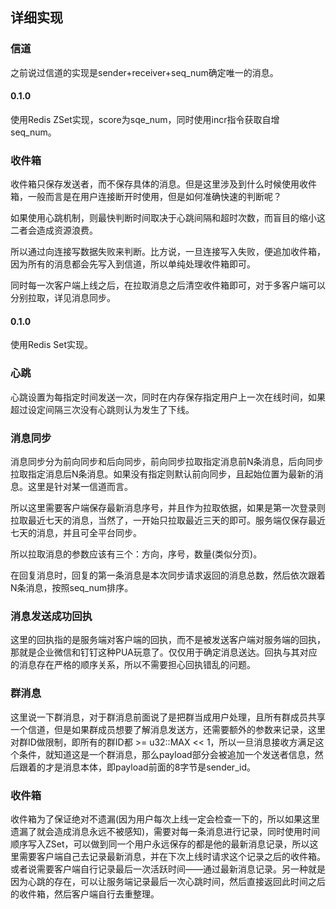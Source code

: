 ## 详细实现

### 信道

之前说过信道的实现是sender+receiver+seq_num确定唯一的消息。

#### 0.1.0

使用Redis ZSet实现，score为sqe_num，同时使用incr指令获取自增seq_num。

### 收件箱

收件箱只保存发送者，而不保存具体的消息。但是这里涉及到什么时候使用收件箱，一般而言是在用户连接断开时使用，但是如何准确快速的判断呢？

如果使用心跳机制，则最快判断时间取决于心跳间隔和超时次数，而盲目的缩小这二者会造成资源浪费。

所以通过向连接写数据失败来判断。比方说，一旦连接写入失败，便追加收件箱，因为所有的消息都会先写入到信道，所以单纯处理收件箱即可。

同时每一次客户端上线之后，在拉取消息之后清空收件箱即可，对于多客户端可以分别拉取，详见消息同步。

#### 0.1.0

使用Redis Set实现。

### 心跳

心跳设置为每指定时间发送一次，同时在内存保存指定用户上一次在线时间，如果超过设定间隔三次没有心跳则认为发生了下线。

### 消息同步

消息同步分为前向同步和后向同步，前向同步拉取指定消息前N条消息，后向同步拉取指定消息后N条消息。如果没有指定则默认前向同步，且起始位置为最新的消息。这里是针对某一信道而言。

所以这里需要客户端保存最新消息序号，并且作为拉取依据，如果是第一次登录则拉取最近七天的消息，当然了，一开始只拉取最近三天的即可。服务端仅保存最近七天的消息，并且可全平台同步。

所以拉取消息的参数应该有三个：方向，序号，数量(类似分页)。

在回复消息时，回复的第一条消息是本次同步请求返回的消息总数，然后依次跟着N条消息，按照seq_num排序。

### 消息发送成功回执

这里的回执指的是服务端对客户端的回执，而不是被发送客户端对服务端的回执，那就是企业微信和钉钉这种PUA玩意了。仅仅用于确定消息送达。回执与其对应的消息存在严格的顺序关系，所以不需要担心回执错乱的问题。

### 群消息

这里说一下群消息，对于群消息前面说了是把群当成用户处理，且所有群成员共享一个信道，但是如果群成员想要了解消息发送方，还需要额外的参数来记录，这里对群ID做限制，即所有的群ID都 >= u32::MAX << 1，所以一旦消息接收方满足这个条件，就知道这是一个群消息，那么payload部分会被追加一个发送者信息，然后跟着的才是消息本体，即payload前面的8字节是sender_id。

### 收件箱

收件箱为了保证绝对不遗漏(因为用户每次上线一定会检查一下的，所以如果这里遗漏了就会造成消息永远不被感知)，需要对每一条消息进行记录，同时使用时间顺序写入ZSet，可以做到同一个用户永远保存的都是他的最新消息记录，所以这里需要客户端自己去记录最新消息，并在下次上线时请求这个记录之后的收件箱。或者说需要客户端自行记录最后一次活跃时间——通过最新消息记录。另一种就是因为心跳的存在，可以让服务端记录最后一次心跳时间，然后直接返回此时间之后的收件箱，然后客户端自行去重整理。
